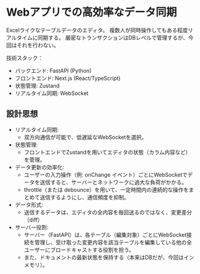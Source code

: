 # Webアプリでの高効率なデータ同期

Excelライクなテーブルデータのエディタ。
複数人が同時操作してもある程度リアルタイムに同期する。
厳密なトランザクションはDBレベルで管理するが、今回はそれを行わない。

技術スタック：
- バックエンド: FastAPI (Python)
- フロントエンド: Next.js (React/TypeScript)
- 状態管理: Zustand
- リアルタイム同期: WebSocket

## 設計思想

- リアルタイム同期:
  - 双方向通信が可能で、低遅延なWebSocketを選択。
- 状態管理:
  - フロントエンドでZustandを用いてエディタの状態（カラム内容など）を管理。
- データ更新の効率化:
  - ユーザーの入力操作（例: onChange イベント）ごとにWebSocketでデータを送信すると、サーバーとネットワークに過大な負荷がかかる。
  - throttle（または debounce）を用いて、一定時間内の連続的な操作をまとめて送信するようにし、通信頻度を抑制。
- データ形式:
  - 送信するデータは、エディタの全内容を毎回送るのではなく、変更差分（diff）
- サーバー役割:
  - サーバー（FastAPI）は、各テーブル（編集対象）ごとにWebSocket接続を管理し、受け取った変更内容を該当テーブルを編集している他の全ユーザーにブロードキャストする役割を担う。
  - また、ドキュメントの最新状態を保持する（本来はDBだが、今回はインメモリ）。
